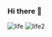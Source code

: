 ### Hi there 👋

<!--
**ahmedSOUSSI21/ahmedSOUSSI21** is a ✨ _special_ ✨ repository because its `README.md` (this file) appears on your GitHub profile.

Here are some ideas to get you started:

- 🔭 I’m currently working on ...
- 🌱 I’m currently learning ...
- 👯 I’m looking to collaborate on ...
- 🤔 I’m looking for help with ...
- 💬 Ask me about ...
- 📫 How to reach me: ...
- 😄 Pronouns: ...
- ⚡ Fun fact: ...
-->
<a>
  <img src="https://komarev.com/ghpvc/?username=ahmedSOUSSI21&label=Profile%20views&color=ce9927&style=flat" alt="life"> 
</a>
<a>
  <img src="https://github-readme-stats.vercel.app/api/top-langs/?username=ahmedsoussi21&theme=tokyonight&layout=compact" alt="life2">
</a>
